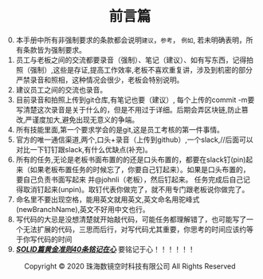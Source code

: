 # <center>前言篇</center>

0. 本手册中所有非强制要求的条款都会说明`建议`，`参考`， `例如`, 若未明确表明，所有条款皆为强制要求。
1. 员工与老板之间的交流都要录音（强制）、笔记（建议）、如有写东西，记得拍照（强制）,这些是存证,提高工作效率,老板不喜欢重复讲，涉及到机密的部分严禁录音和照相，这种情况会很少，老板会特别说明。
2. 建议员工之间的交流也录音。
3. 目前录音和拍照上传到git仓库,有笔记也要（建议）, 每个上传的commit -m要写清楚这次录音是关于什么的，但是不用过于详细。后期会弄区块链,防止篡改,严谨度加大,避免出现无意义的争端。
4. 所有技能里面,第一个要求学会的是git,这是员工考核的第一件事情。
5. 官方的唯一通信渠道,两个,口头+录音（上传到github）,一个slack,//后面可以对比一下钉钉跟slack,有什么优缺点(补充)。
6. 所有的任务,无论是老板书面布置的的还是口头布置的，都要在slack钉(pin)起来（如果老板布置任务的时候忘了，你要自己钉起来）。如果是口头布置的，要自己负责书面写起来 并@johnli（老板），然后钉起来。 任务完成后自己记得取消钉起来(unpin)。取钉代表你做完了，就不用专门跟老板说你做完了。
7. 命名里不要出现空格，能用英文就用英文,英文命名用驼峰式(newBranchName),英文不好用中文也行。
8. 写代码的大忌是没想清楚就开始敲代码，可能任务都理解错了，也可能写了一个无法扩展的代码，三思而后行，对写代码尤其重要，你思考的时间应该约等于你写代码的时间
9. [***SOLID篇黄金准则40条铭记在心***](开发篇/SOLID篇/SOLID篇.md) 要铭记于心！！！！！！

<center> Copyright © 2020 珠海数镜空时科技有限公司 All Rights Reserved</center>
